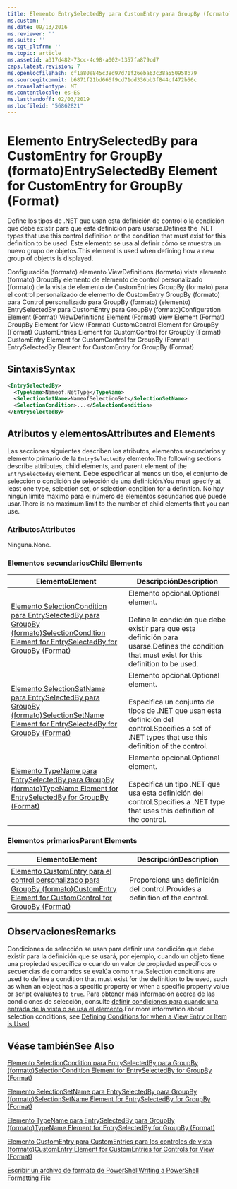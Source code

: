 ```yaml
---
title: Elemento EntrySelectedBy para CustomEntry para GroupBy (formato) | Microsoft Docs
ms.custom: ''
ms.date: 09/13/2016
ms.reviewer: ''
ms.suite: ''
ms.tgt_pltfrm: ''
ms.topic: article
ms.assetid: a317d482-73cc-4c98-a002-1357fa879cd7
caps.latest.revision: 7
ms.openlocfilehash: cf1a80e845c38d97d71f26eba63c38a550958b79
ms.sourcegitcommit: b6871f21bd666f9cd71dd336bb3f844cf472b56c
ms.translationtype: MT
ms.contentlocale: es-ES
ms.lasthandoff: 02/03/2019
ms.locfileid: "56862821"
---
```

# <a name="entryselectedby-element-for-customentry-for-groupby-format"></a><span data-ttu-id="b2ffc-102">Elemento EntrySelectedBy para CustomEntry for GroupBy (formato)</span><span class="sxs-lookup"><span data-stu-id="b2ffc-102">EntrySelectedBy Element for CustomEntry for GroupBy (Format)</span></span>

<span data-ttu-id="b2ffc-103">Define los tipos de .NET que usan esta definición de control o la condición que debe existir para que esta definición para usarse.</span><span class="sxs-lookup"><span data-stu-id="b2ffc-103">Defines the .NET types that use this control definition or the condition that must exist for this definition to be used.</span></span> <span data-ttu-id="b2ffc-104">Este elemento se usa al definir cómo se muestra un nuevo grupo de objetos.</span><span class="sxs-lookup"><span data-stu-id="b2ffc-104">This element is used when defining how a new group of objects is displayed.</span></span>

<span data-ttu-id="b2ffc-105">Configuración (formato) elemento ViewDefinitions (formato) vista elemento (formato) GroupBy elemento de elemento de control personalizado (formato) de la vista de elemento de CustomEntries GroupBy (formato) para el control personalizado de elemento de CustomEntry GroupBy (formato) para Control personalizado para GroupBy (formato) (elemento) EntrySelectedBy para CustomEntry para GroupBy (formato)</span><span class="sxs-lookup"><span data-stu-id="b2ffc-105">Configuration Element (Format) ViewDefinitions Element (Format) View Element (Format) GroupBy Element for View (Format) CustomControl Element for GroupBy (Format) CustomEntries Element for CustomControl for GroupBy (Format) CustomEntry Element for CustomControl for GroupBy (Format) EntrySelectedBy Element for CustomEntry for GroupBy (Format)</span></span>

## <a name="syntax"></a><span data-ttu-id="b2ffc-106">Sintaxis</span><span class="sxs-lookup"><span data-stu-id="b2ffc-106">Syntax</span></span>

```xml
<EntrySelectedBy>
  <TypeName>Nameof.NetType</TypeName>
  <SelectionSetName>NameofSelectionSet</SelectionSetName>
  <SelectionCondition>...</SelectionCondition>
</EntrySelectedBy>
```

## <a name="attributes-and-elements"></a><span data-ttu-id="b2ffc-107">Atributos y elementos</span><span class="sxs-lookup"><span data-stu-id="b2ffc-107">Attributes and Elements</span></span>

<span data-ttu-id="b2ffc-108">Las secciones siguientes describen los atributos, elementos secundarios y elemento primario de la `EntrySelectedBy` elemento.</span><span class="sxs-lookup"><span data-stu-id="b2ffc-108">The following sections describe attributes, child elements, and parent element of the `EntrySelectedBy` element.</span></span> <span data-ttu-id="b2ffc-109">Debe especificar al menos un tipo, el conjunto de selección o condición de selección de una definición.</span><span class="sxs-lookup"><span data-stu-id="b2ffc-109">You must specify at least one type, selection set, or selection condition for a definition.</span></span> <span data-ttu-id="b2ffc-110">No hay ningún límite máximo para el número de elementos secundarios que puede usar.</span><span class="sxs-lookup"><span data-stu-id="b2ffc-110">There is no maximum limit to the number of child elements that you can use.</span></span>

### <a name="attributes"></a><span data-ttu-id="b2ffc-111">Atributos</span><span class="sxs-lookup"><span data-stu-id="b2ffc-111">Attributes</span></span>

<span data-ttu-id="b2ffc-112">Ninguna.</span><span class="sxs-lookup"><span data-stu-id="b2ffc-112">None.</span></span>

### <a name="child-elements"></a><span data-ttu-id="b2ffc-113">Elementos secundarios</span><span class="sxs-lookup"><span data-stu-id="b2ffc-113">Child Elements</span></span>

|<span data-ttu-id="b2ffc-114">Elemento</span><span class="sxs-lookup"><span data-stu-id="b2ffc-114">Element</span></span>|<span data-ttu-id="b2ffc-115">Descripción</span><span class="sxs-lookup"><span data-stu-id="b2ffc-115">Description</span></span>|
|-------------|-----------------|
|[<span data-ttu-id="b2ffc-116">Elemento SelectionCondition para EntrySelectedBy para GroupBy (formato)</span><span class="sxs-lookup"><span data-stu-id="b2ffc-116">SelectionCondition Element for EntrySelectedBy for GroupBy (Format)</span></span>](./selectioncondition-element-for-entryselectedby-for-groupby-format.md)|<span data-ttu-id="b2ffc-117">Elemento opcional.</span><span class="sxs-lookup"><span data-stu-id="b2ffc-117">Optional element.</span></span><br /><br /> <span data-ttu-id="b2ffc-118">Define la condición que debe existir para que esta definición para usarse.</span><span class="sxs-lookup"><span data-stu-id="b2ffc-118">Defines the condition that must exist for this definition to be used.</span></span>|
|[<span data-ttu-id="b2ffc-119">Elemento SelectionSetName para EntrySelectedBy para GroupBy (formato)</span><span class="sxs-lookup"><span data-stu-id="b2ffc-119">SelectionSetName Element for EntrySelectedBy for GroupBy (Format)</span></span>](./selectionsetname-element-for-entryselectedby-for-groupby-format.md)|<span data-ttu-id="b2ffc-120">Elemento opcional.</span><span class="sxs-lookup"><span data-stu-id="b2ffc-120">Optional element.</span></span><br /><br /> <span data-ttu-id="b2ffc-121">Especifica un conjunto de tipos de .NET que usan esta definición del control.</span><span class="sxs-lookup"><span data-stu-id="b2ffc-121">Specifies a set of .NET types that use this definition of the control.</span></span>|
|[<span data-ttu-id="b2ffc-122">Elemento TypeName para EntrySelectedBy para GroupBy (formato)</span><span class="sxs-lookup"><span data-stu-id="b2ffc-122">TypeName Element for EntrySelectedBy for GroupBy (Format)</span></span>](./typename-element-for-entryselectedby-for-groupby-format.md)|<span data-ttu-id="b2ffc-123">Elemento opcional.</span><span class="sxs-lookup"><span data-stu-id="b2ffc-123">Optional element.</span></span><br /><br /> <span data-ttu-id="b2ffc-124">Especifica un tipo .NET que usa esta definición del control.</span><span class="sxs-lookup"><span data-stu-id="b2ffc-124">Specifies a .NET type that uses this definition of the control.</span></span>|

### <a name="parent-elements"></a><span data-ttu-id="b2ffc-125">Elementos primarios</span><span class="sxs-lookup"><span data-stu-id="b2ffc-125">Parent Elements</span></span>

|<span data-ttu-id="b2ffc-126">Elemento</span><span class="sxs-lookup"><span data-stu-id="b2ffc-126">Element</span></span>|<span data-ttu-id="b2ffc-127">Descripción</span><span class="sxs-lookup"><span data-stu-id="b2ffc-127">Description</span></span>|
|-------------|-----------------|
|[<span data-ttu-id="b2ffc-128">Elemento CustomEntry para el control personalizado para GroupBy (formato)</span><span class="sxs-lookup"><span data-stu-id="b2ffc-128">CustomEntry Element for CustomControl for GroupBy (Format)</span></span>](./customentry-element-for-customcontrol-for-groupby-format.md)|<span data-ttu-id="b2ffc-129">Proporciona una definición del control.</span><span class="sxs-lookup"><span data-stu-id="b2ffc-129">Provides a definition of the control.</span></span>|

## <a name="remarks"></a><span data-ttu-id="b2ffc-130">Observaciones</span><span class="sxs-lookup"><span data-stu-id="b2ffc-130">Remarks</span></span>

<span data-ttu-id="b2ffc-131">Condiciones de selección se usan para definir una condición que debe existir para la definición que se usará, por ejemplo, cuando un objeto tiene una propiedad específica o cuando un valor de propiedad específicos o secuencias de comandos se evalúa como `true`.</span><span class="sxs-lookup"><span data-stu-id="b2ffc-131">Selection conditions are used to define a condition that must exist for the definition to be used, such as when an object has a specific property or when a specific property value or script evaluates to `true`.</span></span> <span data-ttu-id="b2ffc-132">Para obtener más información acerca de las condiciones de selección, consulte [definir condiciones para cuando una entrada de la vista o se usa el elemento](./defining-conditions-for-displaying-data.md).</span><span class="sxs-lookup"><span data-stu-id="b2ffc-132">For more information about selection conditions, see [Defining Conditions for when a View Entry or Item is Used](./defining-conditions-for-displaying-data.md).</span></span>

## <a name="see-also"></a><span data-ttu-id="b2ffc-133">Véase también</span><span class="sxs-lookup"><span data-stu-id="b2ffc-133">See Also</span></span>

[<span data-ttu-id="b2ffc-134">Elemento SelectionCondition para EntrySelectedBy para GroupBy (formato)</span><span class="sxs-lookup"><span data-stu-id="b2ffc-134">SelectionCondition Element for EntrySelectedBy for GroupBy (Format)</span></span>](./selectioncondition-element-for-entryselectedby-for-groupby-format.md)

[<span data-ttu-id="b2ffc-135">Elemento SelectionSetName para EntrySelectedBy para GroupBy (formato)</span><span class="sxs-lookup"><span data-stu-id="b2ffc-135">SelectionSetName Element for EntrySelectedBy for GroupBy (Format)</span></span>](./selectionsetname-element-for-entryselectedby-for-groupby-format.md)

[<span data-ttu-id="b2ffc-136">Elemento TypeName para EntrySelectedBy para GroupBy (formato)</span><span class="sxs-lookup"><span data-stu-id="b2ffc-136">TypeName Element for EntrySelectedBy for GroupBy (Format)</span></span>](./typename-element-for-entryselectedby-for-groupby-format.md)

[<span data-ttu-id="b2ffc-137">Elemento CustomEntry para CustomEntries para los controles de vista (formato)</span><span class="sxs-lookup"><span data-stu-id="b2ffc-137">CustomEntry Element for CustomEntries for Controls for View (Format)</span></span>](./customentry-element-for-customentries-for-controls-for-view-format.md)

[<span data-ttu-id="b2ffc-138">Escribir un archivo de formato de PowerShell</span><span class="sxs-lookup"><span data-stu-id="b2ffc-138">Writing a PowerShell Formatting File</span></span>](./writing-a-powershell-formatting-file.md)
